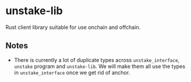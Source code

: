 # unstake-lib

Rust client library suitable for use onchain and offchain.

## Notes

- There is currently a lot of duplicate types across `unstake_interface`, `unstake` program and `unstake-lib`. We will make them all use the types in `unstake_interface` once we get rid of anchor.
